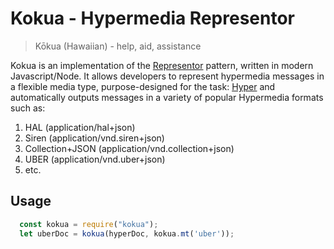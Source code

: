# Kokua - Hypermedia Representor

> Kōkua (Hawaiian) - help, aid, assistance

<!-- Pronounciation: http://hawaiian-words.com/ -->

Kokua is an implementation of the [Representor](https://github.com/the-hypermedia-project/charter#representor-pattern) pattern, written
in modern Javascript/Node. It allows developers to represent hypermedia messages
in a flexible media type, purpose-designed for the task: [Hyper](http://hyperjson.io)
and automatically outputs messages in a variety of popular Hypermedia formats
such as:

1. HAL (application/hal+json)
2. Siren (application/vnd.siren+json)
3. Collection+JSON (application/vnd.collection+json)
4. UBER (application/vnd.uber+json)
5. etc.

## Usage

```Javascript
  const kokua = require("kokua");
  let uberDoc = kokua(hyperDoc, kokua.mt('uber'));
```

